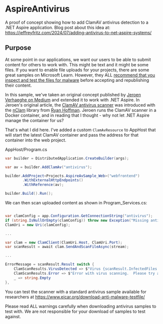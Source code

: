 # AspireAntivirus

A proof of concept showing how to add ClamAV antivirus detection to a .NET Aspire application.  Blog post about this idea at: https://jeffreyfritz.com/2024/07/adding-antivirus-to-net-aspire-systems/

## Purpose

At some point in our applications, we want our users to be able to submit content for others to work with.  This might be text and it might be some files.  If you want to enable file uploads for your projects, there are some great samples on Microsoft Learn.  However, they ALL [recommend that you inspect and test the files for malware](https://learn.microsoft.com/en-us/aspnet/core/mvc/models/file-uploads?view=aspnetcore-8.0#security-considerations) before accepting and republishing their content.

In this sample, we've taken an original concept published by [Jeroen Verhaeghe on Medium](https://medium.com/@jeroenverhaeghe/building-a-malware-and-antivirus-scanner-in-net-core-e4309f2d429c) and extended it to work with .NET Aspire.  In Jeroen's original article, the [ClamAV antivirus scanner](https://www.clamav.net/) was introduced with the [nClam](https://github.com/tekmaven/nClam) library from [Ryan Hoffman](https://github.com/tekmaven).  Jeroen runs the ClamAV scanner in a Docker container, and in reading that I thought - why not let .NET Aspire manage the container for us?

That's what I did here. I've added a custom `ClamAvResource` to AppHost that will start the latest ClamAV container and pass the address for that container into the web project.

AppHost/Program.cs
```csharp
var builder = DistributedApplication.CreateBuilder(args);

var av = builder.AddClamAv("antivirus");

builder.AddProject<Projects.AspireAvSample_Web>("webfrontend")
		.WithExternalHttpEndpoints()
		.WithReference(av);

builder.Build().Run();
```

We can then scan uploaded content as shown in Program_Services.cs:

```csharp

var clamConfig = app.Configuration.GetConnectionString("antivirus");
if (string.IsNullOrEmpty(clamConfig)) throw new Exception("Missing antivirus configuration");
ClamUri = new Uri(clamConfig);

...

var clam = new ClamClient(ClamUri.Host, ClamUri.Port);
var scanResult = await clam.SendAndScanFileAsync(stream);

...

ErrorMessage = scanResult.Result switch { 
	ClamScanResults.VirusDetected => $"Virus {scanResult.InfectedFiles.First().VirusName} detected",
	ClamScanResults.Error => $"Error with virus scanning.  Please try again",
	_ => string.Empty
},
```

You can test the scanner with a standard antivirus sample available for researchers at https://www.eicar.org/download-anti-malware-testfile/  

Please read ALL warnings carefully when downloading antivirus samples to test with.  We are not responsible for your download of samples to test against.
